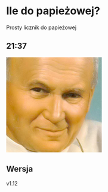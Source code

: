 # Ile do papieżowej?
Prosty licznik do papieżowej
## 21:37
![papiesz](media/icon_256.png)
## Wersja
v1.12